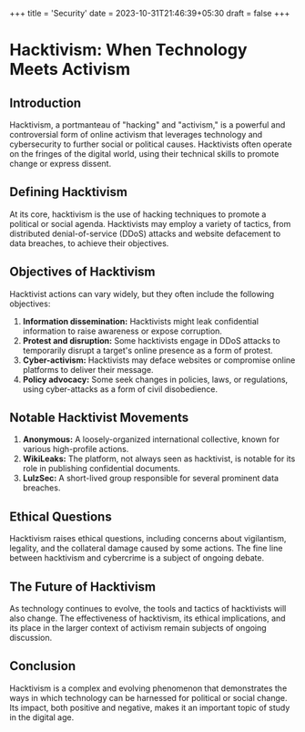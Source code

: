 +++
title = 'Security'
date = 2023-10-31T21:46:39+05:30
draft = false
+++

# Hacktivism: When Technology Meets Activism

## Introduction
Hacktivism, a portmanteau of "hacking" and "activism," is a powerful and controversial form of online activism that leverages technology and cybersecurity to further social or political causes. Hacktivists often operate on the fringes of the digital world, using their technical skills to promote change or express dissent.

## Defining Hacktivism
At its core, hacktivism is the use of hacking techniques to promote a political or social agenda. Hacktivists may employ a variety of tactics, from distributed denial-of-service (DDoS) attacks and website defacement to data breaches, to achieve their objectives.

## Objectives of Hacktivism
Hacktivist actions can vary widely, but they often include the following objectives:
1. **Information dissemination:** Hacktivists might leak confidential information to raise awareness or expose corruption.
2. **Protest and disruption:** Some hacktivists engage in DDoS attacks to temporarily disrupt a target's online presence as a form of protest.
3. **Cyber-activism:** Hacktivists may deface websites or compromise online platforms to deliver their message.
4. **Policy advocacy:** Some seek changes in policies, laws, or regulations, using cyber-attacks as a form of civil disobedience.

## Notable Hacktivist Movements
1. **Anonymous:** A loosely-organized international collective, known for various high-profile actions.
2. **WikiLeaks:** The platform, not always seen as hacktivist, is notable for its role in publishing confidential documents.
3. **LulzSec:** A short-lived group responsible for several prominent data breaches.

## Ethical Questions
Hacktivism raises ethical questions, including concerns about vigilantism, legality, and the collateral damage caused by some actions. The fine line between hacktivism and cybercrime is a subject of ongoing debate.

## The Future of Hacktivism
As technology continues to evolve, the tools and tactics of hacktivists will also change. The effectiveness of hacktivism, its ethical implications, and its place in the larger context of activism remain subjects of ongoing discussion.

## Conclusion
Hacktivism is a complex and evolving phenomenon that demonstrates the ways in which technology can be harnessed for political or social change. Its impact, both positive and negative, makes it an important topic of study in the digital age.
